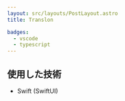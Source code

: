 ```yaml
---
layout: src/layouts/PostLayout.astro
title: Translon

badges:
  - vscode
  - typescript
---
```


## 使用した技術

- Swift (SwiftUI)
